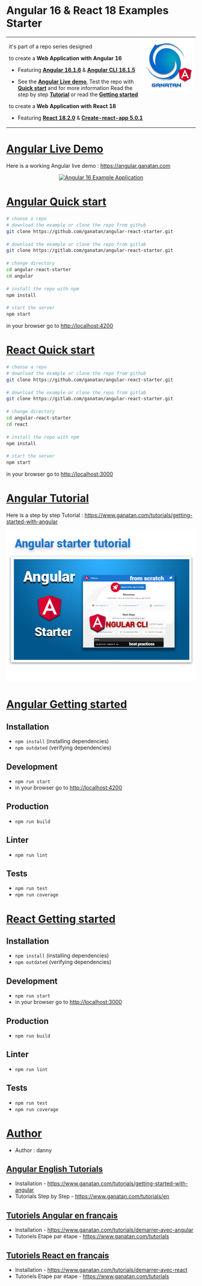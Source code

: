 # Angular 16 & React 18 Examples Starter

<table>
<tr>
<td>
  <a href="https://www.ganatan.com/en">
    <img src="./img/ganatan-about-github.png" align="right"
    alt="Ganatan Angular Example Demo" width="140" height="140">
  </a>

it's part of a repo series designed


to create a **Web Application with Angular 16**

* Featuring [**Angular 16.1.6**](https://github.com/angular/angular/releases) & [**Angular CLI 16.1.5**](https://github.com/angular/angular-cli/releases/)


* See the [**Angular Live demo**](#angular-live-demo), Test the repo with [**Quick start**](#angular-quick-start) and for more information Read the step by step [**Tutorial**](#angular-tutorial) or read the [**Getting started**](#angular-getting-started)



to create a **Web Application with React 18**


* Featuring [**React 18.2.0**](https://github.com/facebook/react/releases) & [**Create-react-app 5.0.1**](https://github.com/facebook/create-react-app/releases)


</td>
</tr>
</table>

# [Angular Live Demo](#angular-live-demo)
Here is a working Angular live demo :  https://angular.ganatan.com

<p align="center">
  <p align="center">
    <a href="https://angular.ganatan.com/">
      <img src="https://media.giphy.com/media/9BuBBLc7keCgRojp92/giphy.gif" alt="Angular 16 Example 
      Application"/>
    </a>
  </p>
</p>


# [Angular Quick start](#angular-quick-start)

```bash
# choose a repo
# download the example or clone the repo from github
git clone https://github.com/ganatan/angular-react-starter.git

# download the example or clone the repo from gitlab
git clone https://gitlab.com/ganatan/angular-react-starter.git

# change directory
cd angular-react-starter
cd angular 

# install the repo with npm
npm install

# start the server
npm start

```
in your browser go to [http://localhost:4200](http://localhost:4200) 



# [React Quick start](#react-quick-start)

```bash
# choose a repo
# download the example or clone the repo from github
git clone https://github.com/ganatan/angular-react-starter.git

# download the example or clone the repo from gitlab
git clone https://gitlab.com/ganatan/angular-react-starter.git

# change directory
cd angular-react-starter
cd react

# install the repo with npm
npm install

# start the server
npm start


```

in your browser go to [http://localhost:3000](http://localhost:3000) 



# [Angular Tutorial](#angular-quick-start)

Here is a step by step Tutorial :  https://www.ganatan.com/tutorials/getting-started-with-angular

<p align="center">
  <a href="https://www.ganatan.com/tutorials/getting-started-with-angular">
    <img src="img/ganatan-angular-starter-github.png" alt="Demo example"/>
  </a>
</p>

# [Angular Getting started](#angular-getting-started)


## Installation
* `npm install` (installing dependencies)
* `npm outdated` (verifying dependencies)

## Development
* `npm run start`
* in your browser go to [http://localhost:4200](http://localhost:4200) 

## Production 
* `npm run build`

## Linter
* `npm run lint`

## Tests
* `npm run test`
* `npm run coverage`



# [React Getting started](#react-getting-started)


## Installation
* `npm install` (installing dependencies)
* `npm outdated` (verifying dependencies)

## Development
* `npm run start`
* in your browser go to [http://localhost:3000](http://localhost:3000) 

## Production 
* `npm run build`

## Linter
* `npm run lint`

## Tests
* `npm run test`
* `npm run coverage`



# [Author](#author)
* Author  : danny

## [Angular English Tutorials](#english-tutorials)
- Installation - https://www.ganatan.com/tutorials/getting-started-with-angular
- Tutorials Step by Step - https://www.ganatan.com/tutorials/en

## [Tutoriels Angular en français](#french-tutorials)
- Installation - https://www.ganatan.com/tutorials/demarrer-avec-angular
- Tutoriels Etape par étape - https://www.ganatan.com/tutorials


## [Tutoriels React en français](#french-tutorials)
- Installation - https://www.ganatan.com/tutorials/demarrer-avec-react
- Tutoriels Etape par étape - https://www.ganatan.com/tutorials

